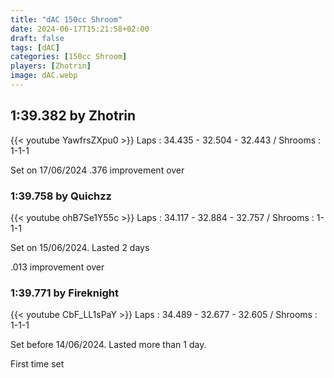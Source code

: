 ```yaml
---
title: "dAC 150cc Shroom"
date: 2024-06-17T15:21:58+02:00
draft: false
tags: [dAC]
categories: [150cc Shroom]
players: [Zhotrin]
image: dAC.webp
---
```

## 1:39.382 by Zhotrin
{{< youtube YawfrsZXpu0 >}}
Laps : 34.435 - 32.504 - 32.443 /
Shrooms : 1-1-1

Set on 17/06/2024
.376 improvement over

### 1:39.758 by Quichzz
{{< youtube ohB7Se1Y55c >}}
Laps : 34.117 - 32.884 - 32.757 /
Shrooms : 1-1-1

Set on 15/06/2024. Lasted 2 days

.013 improvement over 

### 1:39.771 by Fireknight

{{< youtube CbF_LL1sPaY >}}
Laps : 34.489 - 32.677 - 32.605 /
Shrooms : 1-1-1

Set before 14/06/2024. Lasted more than 1 day.

First time set